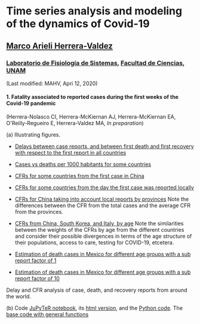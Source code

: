 # Time series analysis and modeling of the dynamics of Covid-19 
## [Marco Arieli Herrera-Valdez](https://mahv13.wordpress.com)
### [Laboratorio de Fisiología de Sistemas](https://www.google.com/url?sa=t&rct=j&q=&esrc=s&source=web&cd=5&cad=rja&uact=8&ved=2ahUKEwi9p4KJidroAhUMi6wKHYrSBWcQFjAEegQIAhAB&url=https%3A%2F%2Fmarcoh48.wixsite.com%2Ffisiologiasistemasfc&usg=AOvVaw1RFgV1gOqxbpBJT3Bl6WEq), [Facultad de Ciencias](https://www.google.com/url?sa=t&rct=j&q=&esrc=s&source=web&cd=1&cad=rja&uact=8&ved=2ahUKEwjbiNnQrtvoAhUJA6wKHVI0BXMQFjAAegQIGRAD&url=http%3A%2F%2Fwww.fciencias.unam.mx%2F&usg=AOvVaw1dMRMU_F-IcpmaB1y1H4px), [UNAM](https://www.google.com/url?sa=t&rct=j&q=&esrc=s&source=web&cd=1&cad=rja&uact=8&ved=2ahUKEwivy6_irtvoAhUDaq0KHQVoCcAQFjAAegQIGhAD&url=https%3A%2F%2Fwww.unam.mx%2F&usg=AOvVaw0YWCGJ7FEpDwkcT3EYH-aM)
(Last modified: MAHV, Apri 12, 2020)


#### 1. Fatality associated to reported cases during the first weeks of the Covid-19 pandemic 

(Herrera-Nolasco CI, Herrera-McKiernan AJ, Herrera-McKiernan EA, O'Reilly-Regueiro E, Herrera-Valdez MA, *In preparation*)

(a) Illustrating figures.

- [Delays between case reports, and between first death and first recovery with respect to the first report in all countries](tsam_COVID19_JHU_delaysAllCountries.png)

- [Cases vs deaths per 1000 habitants for some countries](tsam_COVID19_JHU_cases-deaths_x1000000_JHU.png)

- [CFRs for some countries from the first case in China](tsam_COVID19_cfr_JHU_fromFirstCaseInChina.png)

- [CFRs for some countries from the day the first case was reported locally](tsam_COVID19_JHU_cfr_fromFirstLocalCase.png)

- [CFRs for China taking into account local reports by provinces](tsam_COVID19_JHU_cfr_ProvincesChina_fromFirstLocalReport.png) Note the differences between the CFR from the total cases and the average CFR from the provinces. 

- [CFRs from China, South Korea, and Italy, by age](tsam_COVID19_JHU_cfr+propDeathCases_ByAge_China+SKorea+Italy_OneFigure.png) Note the similarities between the weights of the CFRs by age from the different countries and consider their possible divergences in terms of the age structure of their populations, access to care, testing for COVID-19, etcetera. 

- [Estimation of death cases in Mexico for different age groups with a sub report factor of 1](tsam_COVID19_JHU_cfr+propDeathCasesByAgeTS_EstimatesMexico_subReportFactor1.png)

- [Estimation of death cases in Mexico for different age groups with a sub report factor of 10](tsam_COVID19_JHU_cfr+propDeathCasesByAgeTS_EstimatesMexico_subReportFactor10.png)

Delay and CFR analysis of case, death, and recovery reports from around the world. 

(b) Code 
[JuPyTeR notebook](tsam_COVID-19_JHU_cfr_Jan2020-.ipynb), its [html version](tsam_COVID-19_JHU_cfr_Jan2020-.html), and the [Python  code](tsam_COVID-19_JHU_cfr_Jan2020-.py). The [base code with general functions](tsam_COVID19_baseCode.py) 

